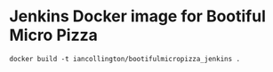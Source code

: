 # Jenkins Docker image for Bootiful Micro Pizza

`docker build -t iancollington/bootifulmicropizza_jenkins .`
